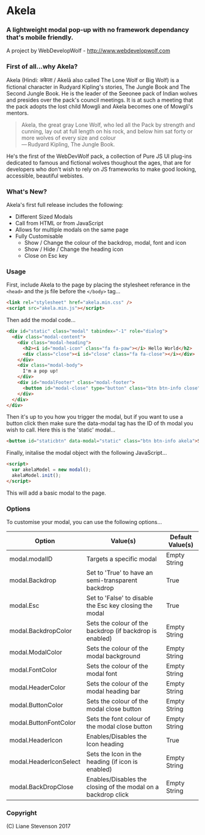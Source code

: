 # Akela
### A lightweight modal pop-up with no framework dependancy that's mobile friendly.
A project by WebDevelopWolf - http://www.webdevelopwolf.com

### First of all...why Akela?
Akela (Hindi: अकेला / Akelā also called The Lone Wolf or Big Wolf) is a fictional character in Rudyard Kipling's stories, The Jungle Book and The Second Jungle Book. He is the leader of the Seeonee pack of Indian wolves and presides over the pack's council meetings. It is at such a meeting that the pack adopts the lost child Mowgli and Akela becomes one of Mowgli's mentors.

> Akela, the great gray Lone Wolf, who led all the Pack by strength and cunning, lay out at full length on his rock, and below him sat forty or more wolves of every size and colour    
— Rudyard Kipling, The Jungle Book.

He's the first of the WebDevWolf pack, a collection of Pure JS UI plug-ins dedicated to famous and fictional wolves thoughout the ages, that are for developers who don't wish to rely on JS frameworks to make good looking, accessible, beautiful webistes.

### What's New?
Akela's first full release includes the following:
* Different Sized Modals
* Call from HTML or from JavaScript
* Allows for multiple modals on the same page
* Fully Customisable 
  * Show / Change the colour of the backdrop, modal, font and icon
  * Show / Hide / Change the heading icon
  * Close on Esc key
  
### Usage
First, include Akela to the page by placing the stylesheet referance in the `<head>` and the js file before the `</body>` tag...
```html
<link rel="stylesheet" href="akela.min.css" />
<script src="akela.min.js"></script>
```
Then add the modal code...
```html
<div id="static" class="modal" tabindex="-1" role="dialog">
  <div class="modal-content">
    <div class="modal-heading">
      <h2><i id="modal-icon" class="fa fa-paw"></i> Hello World</h2>
      <div class="close"><i id="close" class="fa fa-close"></i></div>
    </div>
    <div class="modal-body">
      I'm a pop up!
    </div>
    <div id="modalFooter" class="modal-footer">
      <button id="modal-close" type="button" class="btn btn-info close">Close</button>
    </div>
  </div>
</div>
```
Then it's up to you how you trigger the modal, but if you want to use a button click then make sure the data-modal tag has the ID of th modal you wish to call. Here this is the 'static' modal...
```html
<button id="staticbtn" data-modal="static" class="btn btn-info akela">Show Static Modal</button><br />
```
Finally, initalise the modal object with the following JavaScript...
```html
<script>
  var akelaModel = new modal();
  akelaModel.init();
</script>
```
This will add a basic modal to the page.

### Options
To customise your modal, you can use the following options...

Option | Value(s) | Default Value(s)
------ | -------- | ----------------
modal.modalID | Targets a specific modal | Empty String
modal.Backdrop | Set to 'True' to have an semi-transparent backdrop | True
modal.Esc | Set to 'False' to disable the Esc key closing the modal | True
modal.BackdropColor | Sets the colour of the backdrop (if backdrop is enabled) | Empty String
modal.ModalColor | Sets the colour of the modal background | Empty String
modal.FontColor | Sets the colour of the modal font | Empty String
modal.HeaderColor | Sets the colour of the modal heading bar | Empty String
modal.ButtonColor | Sets the colour of the modal close button | Empty String
modal.ButtonFontColor | Sets the font colour of the modal close button | Empty String
modal.HeaderIcon | Enables/Disables the Icon heading | True
modal.HeaderIconSelect | Sets the Icon in the heading (if icon is enabled) | Empty String
modal.BackDropClose | Enables/Disables the closing of the modal on a backdrop click | Empty String

### Copyright
(C) Liane Stevenson 2017
